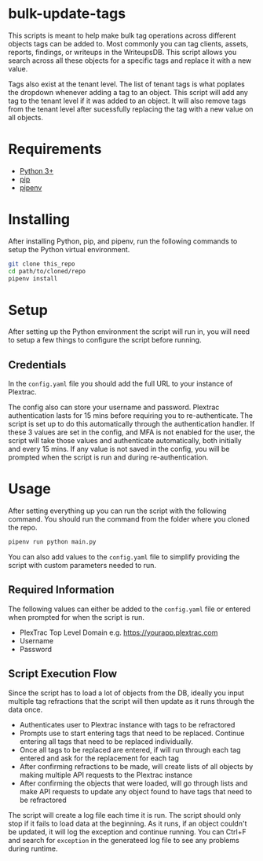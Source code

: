 # bulk-update-tags
This scripts is meant to help make bulk tag operations across different objects tags can be added to. Most commonly you can tag clients, assets, reports, findings, or writeups in the WriteupsDB. This script allows you search across all these objects for a specific tags and replace it with a new value.

Tags also exist at the tenant level. The list of tenant tags is what poplates the dropdown whenever adding a tag to an object. This script will add any tag to the tenant level if it was added to an object. It will also remove tags from the tenant level after sucessfully replacing the tag with a new value on all objects.

# Requirements
- [Python 3+](https://www.python.org/downloads/)
- [pip](https://pip.pypa.io/en/stable/installation/)
- [pipenv](https://pipenv.pypa.io/en/latest/install/)

# Installing
After installing Python, pip, and pipenv, run the following commands to setup the Python virtual environment.
```bash
git clone this_repo
cd path/to/cloned/repo
pipenv install
```

# Setup
After setting up the Python environment the script will run in, you will need to setup a few things to configure the script before running.

## Credentials
In the `config.yaml` file you should add the full URL to your instance of Plextrac.

The config also can store your username and password. Plextrac authentication lasts for 15 mins before requiring you to re-authenticate. The script is set up to do this automatically through the authentication handler. If these 3 values are set in the config, and MFA is not enabled for the user, the script will take those values and authenticate automatically, both initially and every 15 mins. If any value is not saved in the config, you will be prompted when the script is run and during re-authentication.

# Usage
After setting everything up you can run the script with the following command. You should run the command from the folder where you cloned the repo.
```bash
pipenv run python main.py
```
You can also add values to the `config.yaml` file to simplify providing the script with custom parameters needed to run.

## Required Information
The following values can either be added to the `config.yaml` file or entered when prompted for when the script is run.
- PlexTrac Top Level Domain e.g. https://yourapp.plextrac.com
- Username
- Password

## Script Execution Flow
Since the script has to load a lot of objects from the DB, ideally you input multiple tag refractions that the script will then update as it runs through the data once.
- Authenticates user to Plextrac instance with tags to be refractored
- Prompts use to start entering tags that need to be replaced. Continue entering all tags that need to be replaced individually.
- Once all tags to be replaced are entered, if will run through each tag entered and ask for the replacement for each tag
- After confirming refractions to be made, will create lists of all objects by making multiple API requests to the Plextrac instance
- After confirming the objects that were loaded, will go through lists and make API requests to update any object found to have tags that need to be refractored

The script will create a log file each time it is run. The script should only stop if it fails to load data at the beginning. As it runs, if an object couldn't be updated, it will log the exception and continue running. You can Ctrl+F and search for `exception` in the generateed log file to see any problems during runtime.
